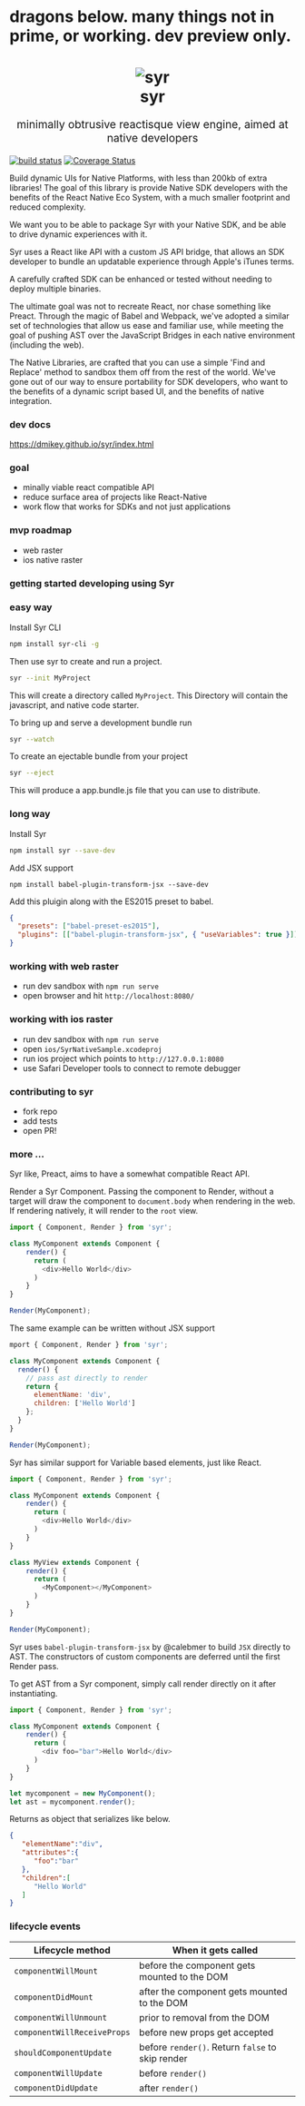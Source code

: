 # dragons below. many things not in prime, or working. dev preview only.

<h1 align="center">
  <img src="https://user-images.githubusercontent.com/328000/29147428-d6619ef2-7d1b-11e7-9cbd-286b7ae5fe49.png" alt="syr" title="syr">
    <br>
  syr
  <br>
</h1>
<p align="center" style="font-size: 1.2rem;">minimally obtrusive reactisque view engine, aimed at native developers</p>


[![build status](https://travis-ci.org/dmikey/syr.svg?branch=master)](https://travis-ci.org/dmikey/syr)
[![Coverage Status](https://coveralls.io/repos/github/dmikey/syr/badge.svg?branch=master)](https://coveralls.io/github/dmikey/syr?branch=master)

Build dynamic UIs for Native Platforms, with less than 200kb of extra libraries! The goal of this library is provide Native SDK developers with the benefits of the React Native Eco System, with a much smaller footprint and reduced complexity.

We want you to be able to package Syr with your Native SDK, and be able to drive dynamic experiences with it.

Syr uses a React like API with a custom JS API bridge, that allows an SDK developer to bundle an updatable experience through Apple's iTunes terms. 

A carefully crafted SDK can be enhanced or tested without needing to deploy multiple binaries.

The ultimate goal was not to recreate React, nor chase something like Preact. Through the magic of Babel and Webpack, we've adopted a similar set of technologies that allow us ease and familiar use, while meeting the goal of pushing AST over the JavaScript Bridges in each native environment (including the web).

The Native Libraries, are crafted that you can use a simple 'Find and Replace' method to sandbox them off from the rest of the world. We've gone out of our way to ensure portability for SDK developers, who want to the benefits of a dynamic script based UI, and the benefits of native integration.

### dev docs

https://dmikey.github.io/syr/index.html

### goal

* minally viable react compatible API
* reduce surface area of projects like React-Native
* work flow that works for SDKs and not just applications

### mvp roadmap

* web raster
* ios native raster

### getting started developing using Syr

### easy way

Install Syr CLI

```bash
npm install syr-cli -g
```

Then use syr to create and run a project.

```bash
syr --init MyProject
```

This will create a directory called `MyProject`. This Directory will contain the javascript, and native code starter.


To bring up and serve a development bundle run

```bash
syr --watch
```

To create an ejectable bundle from your project

```bash
syr --eject
```

This will produce a app.bundle.js file that you can use to distribute.


### long way

Install Syr

```bash
npm install syr --save-dev
```

Add JSX support

```
npm install babel-plugin-transform-jsx --save-dev
```

Add this pluigin along with the ES2015 preset to babel.

```json
{
  "presets": ["babel-preset-es2015"],
  "plugins": [["babel-plugin-transform-jsx", { "useVariables": true }]]
}
```

### working with web raster

* run dev sandbox with `npm run serve`
* open browser and hit `http://localhost:8080/`

### working with ios raster

* run dev sandbox with `npm run serve`
* open `ios/SyrNativeSample.xcodeproj`
* run ios project which points to `http://127.0.0.1:8080`
* use Safari Developer tools to connect to remote debugger

### contributing to syr

* fork repo
* add tests
* open PR!

### more ...

Syr like, Preact, aims to have a somewhat compatible React API.


Render a Syr Component. Passing the component to Render, without a target will draw the component to `document.body` when rendering in the web. If rendering natively, it will render to the `root` view.

```javascript
import { Component, Render } from 'syr';

class MyComponent extends Component {
    render() {
      return (
        <div>Hello World</div>
      )
    }
}

Render(MyComponent);
```

The same example can be written without JSX support

```javascript
mport { Component, Render } from 'syr';

class MyComponent extends Component {
  render() {
    // pass ast directly to render
    return {
      elementName: 'div',
      children: ['Hello World']
    };
  }
}

Render(MyComponent);
```

Syr has similar support for Variable based elements, just like React.


```javascript
import { Component, Render } from 'syr';

class MyComponent extends Component {
    render() {
      return (
        <div>Hello World</div>
      )
    }
}

class MyView extends Component {
    render() {
      return (
        <MyComponent></MyComponent>
      )
    }
}

Render(MyComponent);
```

Syr uses `babel-plugin-transform-jsx` by @calebmer to build `JSX` directly to AST. The constructors of custom components are deferred until the first Render pass.


To get AST from a Syr component, simply call render directly on it after instantiating.

```javascript
import { Component, Render } from 'syr';

class MyComponent extends Component {
    render() {
      return (
        <div foo="bar">Hello World</div>
      )
    }
}

let mycomponent = new MyComponent();
let ast = mycomponent.render();
```

Returns as object that serializes like below.

``` JSON
{  
   "elementName":"div",
   "attributes":{  
      "foo":"bar"
   },
   "children":[
      "Hello World"
   ]
}
````

### lifecycle events

| Lifecycle method            | When it gets called                              |
|-----------------------------|--------------------------------------------------|
| `componentWillMount`        | before the component gets mounted to the DOM     |
| `componentDidMount`         | after the component gets mounted to the DOM      |
| `componentWillUnmount`      | prior to removal from the DOM                    |
| `componentWillReceiveProps` | before new props get accepted                    |
| `shouldComponentUpdate`     | before `render()`. Return `false` to skip render |
| `componentWillUpdate`       | before `render()`                                |
| `componentDidUpdate`        | after `render()`                                 |